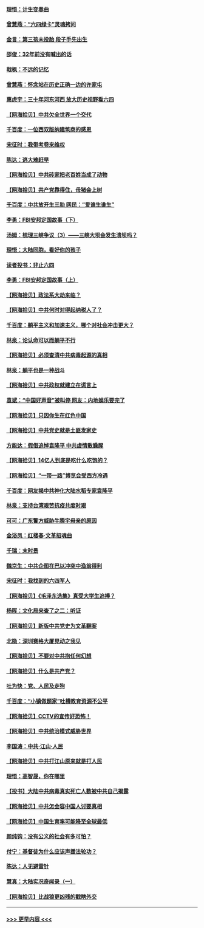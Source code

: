 #### [理悟：计生变奏曲](../pages/nsc993/n13000414.md?t=06051551) 
#### [曾慧燕：“六四绿卡”灵魂拷问](../pages/nsc993/n13000277.md?t=06051551) 
#### [金言：第三孩未投胎 段子手先出生](../pages/nsc993/n13000215.md?t=06051551) 
#### [邵俊：32年前没有喊出的话](../pages/nsc993/n13000181.md?t=06051551) 
#### [戟枫：不远的记忆](../pages/nsc993/n13000121.md?t=06051551) 
#### [曾慧燕：怀念站在历史正确一边的许家屯](../pages/nsc993/n13000073.md?t=06051551) 
#### [惠虎宇：三十年河东河西 放大历史视野看六四](../pages/nsc993/n13000018.md?t=06051551) 
#### [【网海拾贝】中共欠全世界一个交代](../pages/nsc993/n12998706.md?t=06051551) 
#### [千百度：一位西双版纳建筑商的感恩](../pages/nsc993/n12998487.md?t=06051551) 
#### [宋征时：我带考卷来维权](../pages/nsc993/n12994088.md?t=06051551) 
#### [陈达：逃大难赶早](../pages/nsc993/n12993569.md?t=06051551) 
#### [【网海拾贝】中共砖家把老百姓当成了动物](../pages/nsc993/n12993483.md?t=06051551) 
#### [【网海拾贝】共产党靠得住，母猪会上树](../pages/nsc993/n12990730.md?t=06051551) 
#### [千百度：中共放开生三胎 网民：“爱谁生谁生”](../pages/nsc993/n12990644.md?t=06051551) 
#### [李勇：FBI安邦定国故事（下）](../pages/nsc993/n12987854.md?t=06051551) 
#### [汤姆：梳理三峡争议（3）——三峡大坝会发生溃坝吗？](../pages/nsc993/n12989806.md?t=06051551) 
#### [理悟：大陆同胞，看好你的孩子](../pages/nsc993/n12989778.md?t=06051551) 
#### [读者投书：非止六四](../pages/nsc993/n12989673.md?t=06051551) 
#### [李勇：FBI安邦定国故事（上）](../pages/nsc993/n12987749.md?t=06051551) 
#### [【网海拾贝】政法系大劫来临？](../pages/nsc993/n12987596.md?t=06051551) 
#### [【网海拾贝】中共何时对得起纳税人了？](../pages/nsc993/n12985578.md?t=06051551) 
#### [千百度：躺平主义和加速主义，哪个对社会冲击更大？](../pages/nsc993/n12985512.md?t=06051551) 
#### [林泉：论认命可以而躺平不行](../pages/nsc993/n12985505.md?t=06051551) 
#### [【网海拾贝】必须查清中共病毒起源的真相](../pages/nsc993/n12984276.md?t=06051551) 
#### [林泉：躺平也是一种战斗](../pages/nsc993/n12984194.md?t=06051551) 
#### [【网海拾贝】中共政权就建立在谎言上](../pages/nsc993/n12981880.md?t=06051551) 
#### [袁斌：“中国好声音”被叫停 网友：内地娱乐要完了](../pages/nsc993/n12981826.md?t=06051551) 
#### [【网海拾贝】只因你生在红色中国](../pages/nsc993/n12979096.md?t=06051551) 
#### [【网海拾贝】中共党史就是土匪发家史](../pages/nsc993/n12976478.md?t=06051551) 
#### [方能达：假借追悼袁隆平 中共虚情散臊腥](../pages/nsc993/n12976396.md?t=06051551) 
#### [【网海拾贝】14亿人到底是吃什么吃饱的？](../pages/nsc993/n12974125.md?t=06051551) 
#### [【网海拾贝】“一带一路”博览会受西方冷遇](../pages/nsc993/n12971787.md?t=06051551) 
#### [千百度：网友揭中共神化大陆水稻专家袁隆平](../pages/nsc993/n12971733.md?t=06051551) 
#### [林泉：支持台湾艰苦抗疫共度时艰](../pages/nsc993/n12971350.md?t=06051551) 
#### [可可：广东警方威胁牛腾宇母亲的原因](../pages/nsc993/n12971100.md?t=06051551) 
#### [金浴凤：红楼春·文革招魂曲](../pages/nsc993/n12970354.md?t=06051551) 
#### [千瑞：末时景](../pages/nsc993/n12970337.md?t=06051551) 
#### [魏京生：中共企图在巴以冲突中渔翁得利](../pages/nsc993/n12970286.md?t=06051551) 
#### [宋征时：我找到的六四军人](../pages/nsc993/n12970213.md?t=06051551) 
#### [【网海拾贝】《毛泽东选集》真受大学生追捧？](../pages/nsc993/n12968779.md?t=06051551) 
#### [杨晖：文化局来查了之二：听证](../pages/nsc993/n12966528.md?t=06051551) 
#### [【网海拾贝】新版中共党史为文革翻案](../pages/nsc993/n12967526.md?t=06051551) 
#### [北隐：深圳赛格大厦晃动之我见](../pages/nsc993/n12967393.md?t=06051551) 
#### [【网海拾贝】不要对中共抱任何幻想](../pages/nsc993/n12965222.md?t=06051551) 
#### [【网海拾贝】什么是共产党？](../pages/nsc993/n12962781.md?t=06051551) 
#### [吐为快：党、人民及走狗](../pages/nsc993/n12962747.md?t=06051551) 
#### [千百度：“小镇做题家”吐槽教育资源不公平](../pages/nsc993/n12962705.md?t=06051551) 
#### [【网海拾贝】CCTV的宣传好恐怖！](../pages/nsc993/n12959984.md?t=06051551) 
#### [【网海拾贝】中共统治模式威胁世界](../pages/nsc993/n12957622.md?t=06051551) 
#### [李国涛：中共‧江山‧人民](../pages/nsc993/n12957502.md?t=06051551) 
#### [【网海拾贝】中共打江山原来就是打人民](../pages/nsc993/n12954345.md?t=06051551) 
#### [理悟：高智晟，你在哪里](../pages/nsc993/n12953115.md?t=06051551) 
#### [【投书】大陆中共病毒真实死亡人数被中共自己揭露](../pages/nsc993/n12953050.md?t=06051551) 
#### [【网海拾贝】中共怎会容中国人讨要真相](../pages/nsc993/n12952161.md?t=06051551) 
#### [【网海拾贝】中国生育率可能降至全球最低](../pages/nsc993/n12948793.md?t=06051551) 
#### [颜纯钩：没有公义的社会有多可怕？](../pages/nsc993/n12947626.md?t=06051551) 
#### [付宁：基督徒为什么应该声援法轮功？](../pages/nsc993/n12947233.md?t=06051551) 
#### [陈达：人无避雷针](../pages/nsc993/n12947098.md?t=06051551) 
#### [慧真：大陆实况奇闻录（一）](../pages/nsc993/n12945811.md?t=06051551) 
#### [【网海拾贝】比战狼更凶残的戳瞎外交](../pages/nsc993/n12945717.md?t=06051551) 

----
#### [ >>> 更早内容 <<< ](../indexes/nsc993-earlier.md)
